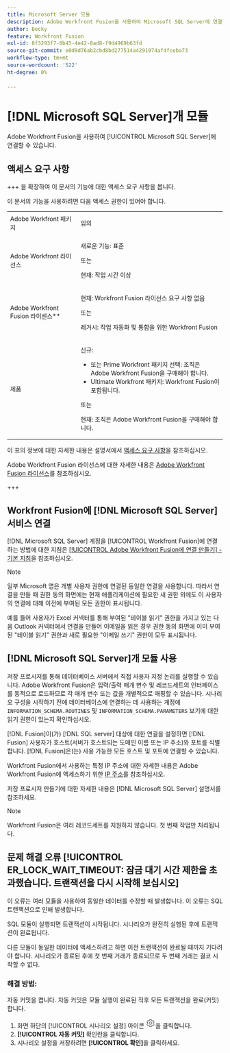 ```yaml
---
title: Microsoft Server 모듈
description: Adobe Workfront Fusion을 사용하여 Microsoft SQL Server에 연결할 수 있습니다.
author: Becky
feature: Workfront Fusion
exl-id: 8f3293f7-8b45-4e42-8ad8-f9d4969b63fd
source-git-commit: e0d9d76ab2cbd8bd277514a4291974af4fceba73
workflow-type: tm+mt
source-wordcount: '522'
ht-degree: 0%

---
```


# [!DNL Microsoft SQL Server]개 모듈

Adobe Workfront Fusion을 사용하여 [!UICONTROL Microsoft SQL Server]에 연결할 수 있습니다.

## 액세스 요구 사항

+++ 을 확장하여 이 문서의 기능에 대한 액세스 요구 사항을 봅니다.

이 문서의 기능을 사용하려면 다음 액세스 권한이 있어야 합니다.

<table style="table-layout:auto">
 <col> 
 <col> 
 <tbody> 
  <tr> 
   <td role="rowheader">Adobe Workfront 패키지</td> 
   <td> <p>임의</p> </td> 
  </tr> 
  <tr data-mc-conditions=""> 
   <td role="rowheader">Adobe Workfront 라이선스</td> 
   <td> <p>새로운 기능: 표준</p><p>또는</p><p>현재: 작업 시간 이상</p> </td> 
  </tr> 
  <tr> 
   <td role="rowheader">Adobe Workfront Fusion 라이센스**</td> 
   <td>
   <p>현재: Workfront Fusion 라이선스 요구 사항 없음</p>
   <p>또는</p>
   <p>레거시: 작업 자동화 및 통합을 위한 Workfront Fusion </p>
   </td> 
  </tr> 
  <tr> 
   <td role="rowheader">제품</td> 
   <td>
   <p>신규:</p> <ul><li>또는 Prime Workfront 패키지 선택: 조직은 Adobe Workfront Fusion을 구매해야 합니다.</li><li>Ultimate Workfront 패키지: Workfront Fusion이 포함됩니다.</li></ul>
   <p>또는</p>
   <p>현재: 조직은 Adobe Workfront Fusion을 구매해야 합니다.</p>
   </td> 
  </tr>
 </tbody> 
</table>

이 표의 정보에 대한 자세한 내용은 설명서에서 [액세스 요구 사항](/help/workfront-fusion/references/licenses-and-roles/access-level-requirements-in-documentation.md)을 참조하십시오.

Adobe Workfront Fusion 라이선스에 대한 자세한 내용은 [Adobe Workfront Fusion 라이선스](/help/workfront-fusion/set-up-and-manage-workfront-fusion/licensing-operations-overview/license-automation-vs-integration.md)를 참조하십시오.

+++

## Workfront Fusion에 [!DNL Microsoft SQL Server] 서비스 연결

[!DNL Microsoft SQL Server] 계정을 [!UICONTROL Workfront Fusion]에 연결하는 방법에 대한 지침은 [[!UICONTROL Adobe Workfront Fusion에 연결 만들기] - 기본 지침](/help/workfront-fusion/create-scenarios/connect-to-apps/connect-to-fusion-general.md)을 참조하십시오.

>[!NOTE]
>
>일부 Microsoft 앱은 개별 사용자 권한에 연결된 동일한 연결을 사용합니다. 따라서 연결을 만들 때 권한 동의 화면에는 현재 애플리케이션에 필요한 새 권한 외에도 이 사용자의 연결에 대해 이전에 부여된 모든 권한이 표시됩니다.
>
>예를 들어 사용자가 Excel 커넥터를 통해 부여된 &quot;테이블 읽기&quot; 권한을 가지고 있는 다음 Outlook 커넥터에서 연결을 만들어 이메일을 읽은 경우 권한 동의 화면에 이미 부여된 &quot;테이블 읽기&quot; 권한과 새로 필요한 &quot;이메일 쓰기&quot; 권한이 모두 표시됩니다.

## [!DNL Microsoft SQL Server]개 모듈 사용

저장 프로시저를 통해 데이터베이스 서버에서 직접 사용자 지정 논리를 실행할 수 있습니다. Adobe Workfront Fusion은 입력/출력 매개 변수 및 레코드세트의 인터페이스를 동적으로 로드하므로 각 매개 변수 또는 값을 개별적으로 매핑할 수 있습니다. 시나리오 구성을 시작하기 전에 데이터베이스에 연결하는 데 사용하는 계정에 `INFORMATION_SCHEMA.ROUTINES` 및 `INFORMATION_SCHEMA.PARAMETERS` 보기에 대한 읽기 권한이 있는지 확인하십시오.

[!DNL Fusion]이(가) [!DNL SQL server] 대상에 대한 연결을 설정하면 [!DNL Fusion] 사용자가 호스트(서버가 호스트되는 도메인 이름 또는 IP 주소)와 포트를 식별합니다. [!DNL Fusion]은(는) 사용 가능한 모든 호스트 및 포트에 연결할 수 있습니다.

Workfront Fusion에서 사용하는 특정 IP 주소에 대한 자세한 내용은 Adobe Workfront Fusion에 액세스하기 위한 [IP 주소](/help/workfront-fusion/set-up-and-manage-workfront-fusion/set-up-and-manage-orgs-and-teams/set-up-orgs-teams-and-users/set-up-ip-addresses-for-fusion.md)를 참조하십시오.

저장 프로시저 만들기에 대한 자세한 내용은 [!DNL Microsoft SQL Server] 설명서를 참조하세요.

>[!NOTE]
>
>Workfront Fusion은 여러 레코드세트를 지원하지 않습니다. 첫 번째 작업만 처리됩니다.

## 문제 해결 오류 [!UICONTROL ER_LOCK_WAIT_TIMEOUT: 잠금 대기 시간 제한을 초과했습니다. 트랜잭션을 다시 시작해 보십시오]

이 오류는 여러 모듈을 사용하여 동일한 데이터를 수정할 때 발생합니다. 이 오류는 SQL 트랜잭션으로 인해 발생합니다.

SQL 모듈이 실행되면 트랜잭션이 시작됩니다. 시나리오가 완전히 실행된 후에 트랜잭션이 완료됩니다.

다른 모듈이 동일한 데이터에 액세스하려고 하면 이전 트랜잭션이 완료될 때까지 기다려야 합니다. 시나리오가 종료된 후에 첫 번째 거래가 종료되므로 두 번째 거래는 결코 시작할 수 없다.

### 해결 방법:

자동 커밋을 켭니다. 자동 커밋은 모듈 실행이 완료된 직후 모든 트랜잭션을 완료(커밋)합니다.

1. 화면 하단의 [!UICONTROL 시나리오 설정] 아이콘 ![시나리오 설정 아이콘](/help/workfront-fusion/references/apps-and-modules/assets/scenario-settings-icon.png)을 클릭합니다.
1. **[!UICONTROL 자동 커밋]** 확인란을 클릭합니다.
1. 시나리오 설정을 저장하려면 **[!UICONTROL 확인]**&#x200B;을 클릭하세요.
